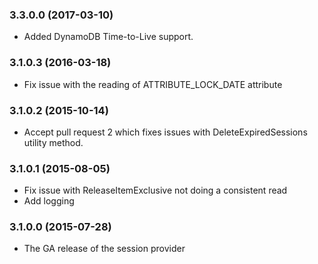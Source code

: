 ### 3.3.0.0 (2017-03-10)
* Added DynamoDB Time-to-Live support.

### 3.1.0.3 (2016-03-18)
* Fix issue with the reading of ATTRIBUTE_LOCK_DATE attribute

### 3.1.0.2 (2015-10-14)
* Accept pull request 2 which fixes issues with DeleteExpiredSessions utility method.

### 3.1.0.1 (2015-08-05)
* Fix issue with ReleaseItemExclusive not doing a consistent read
* Add logging

### 3.1.0.0 (2015-07-28)
* The GA release of the session provider